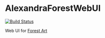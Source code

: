 # AlexandraForestWebUI

[![Build Status](https://travis-ci.com/williamstrong/ForestArtFrontEnd.svg?branch=master)](https://travis-ci.com/williamstrong/ForestArtWebUI)

Web UI for [Forest Art](https://www.github.com/williamstrong/forestart)
